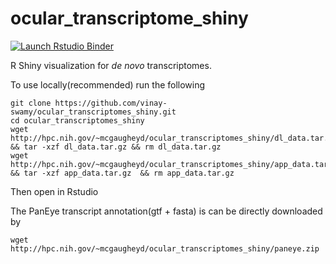 # ocular_transcriptome_shiny

  <!-- badges: start -->
  [![Launch Rstudio Binder](http://mybinder.org/badge_logo.svg)](https://mybinder.org/v2/gh/vinay-swamy/ocular_transcriptomes_shiny/master?urlpath=shiny)
  <!-- badges: end -->

R Shiny visualization for *de novo* transcriptomes.

To use locally(recommended) run the following

```
git clone https://github.com/vinay-swamy/ocular_transcriptomes_shiny.git
cd ocular_transcriptomes_shiny
wget http://hpc.nih.gov/~mcgaugheyd/ocular_transcriptomes_shiny/dl_data.tar.gz  && tar -xzf dl_data.tar.gz && rm dl_data.tar.gz 
wget http://hpc.nih.gov/~mcgaugheyd/ocular_transcriptomes_shiny/app_data.tar.gz   && tar -xzf app_data.tar.gz  && rm app_data.tar.gz  
```

Then open in Rstudio

The PanEye transcript annotation(gtf + fasta) is can be directly downloaded by
```
wget http://hpc.nih.gov/~mcgaugheyd/ocular_transcriptomes_shiny/paneye.zip
```



